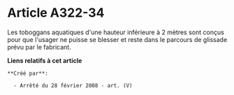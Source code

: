 # Article A322-34

Les toboggans aquatiques d'une hauteur inférieure à 2 mètres sont conçus pour que l'usager ne puisse se blesser et reste dans
le parcours de glissade prévu par le fabricant.

**Liens relatifs à cet article**

	**Créé par**:

	  - Arrêté du 28 février 2008 - art. (V)
